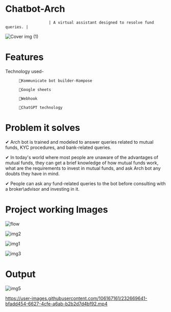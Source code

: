 # Chatbot-Arch

                       | A virtual assistant designed to resolve fund queries. |

![Cover img (1)](https://user-images.githubusercontent.com/106167161/232669347-d9043ece-8e06-4254-95a7-e225879689a3.jpg)





# Features
Technology used-

          📌Kommunicate bot builder-Kompose
          
          📌Google sheets
          
          📌Webhook
          
          📌ChatGPT technology

# Problem it solves

✔ Arch bot is trained and modeled to answer queries related to mutual funds, KYC procedures, and bank-related queries.

✔ In today's world where most people are unaware of the advantages of mutual funds, they can get a brief knowledge of how mutual funds work, 
what are the requirements to invest in mutual funds, and ask Arch bot any doubts they have in mind.

✔ People can ask any fund-related queries to the bot before consulting with a broker\advisor and investing in it.

# Project working Images


![flow ](https://user-images.githubusercontent.com/106167161/232666875-05e3c133-f7a4-4e11-a95f-0f598b832c6d.png)

![img2](https://user-images.githubusercontent.com/106167161/232667074-91cb0be2-b1cd-473f-afd8-82b7c3d9132f.png)


![img1](https://user-images.githubusercontent.com/106167161/232666659-4b3a350b-8849-4018-ac1b-db0d7d49733e.png)  


![img3](https://user-images.githubusercontent.com/106167161/232666753-21f0c54c-1352-480d-a9a1-d316e514fad3.png)


# Output

![img5](https://user-images.githubusercontent.com/106167161/232667851-25e6d68b-0381-46cf-80f9-1e72b0488116.png)





https://user-images.githubusercontent.com/106167161/232669641-bfadd454-6627-4cfe-a6ab-b2b2d7d4bf92.mp4



